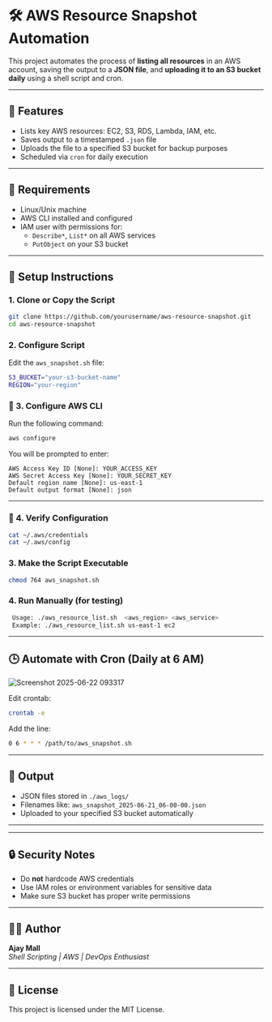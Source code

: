 
# 🛠️ AWS Resource Snapshot Automation

This project automates the process of **listing all resources** in an AWS account, saving the output to a **JSON file**, and **uploading it to an S3 bucket daily** using a shell script and cron.

---

## 📌 Features

- Lists key AWS resources: EC2, S3, RDS, Lambda, IAM, etc.
- Saves output to a timestamped `.json` file
- Uploads the file to a specified S3 bucket for backup purposes
- Scheduled via `cron` for daily execution
  

---

## 🧰 Requirements

- Linux/Unix machine
- AWS CLI installed and configured
- IAM user with permissions for:
  - `Describe*`, `List*` on all AWS services
  - `PutObject` on your S3 bucket


---

## 🚀 Setup Instructions

### 1. Clone or Copy the Script

```bash
git clone https://github.com/yourusername/aws-resource-snapshot.git
cd aws-resource-snapshot
```

### 2. Configure Script

Edit the `aws_snapshot.sh` file:

```bash
S3_BUCKET="your-s3-bucket-name"
REGION="your-region"
```


### 🔷 3. Configure AWS CLI

Run the following command:

```bash
aws configure
```

You will be prompted to enter:

```
AWS Access Key ID [None]: YOUR_ACCESS_KEY
AWS Secret Access Key [None]: YOUR_SECRET_KEY
Default region name [None]: us-east-1
Default output format [None]: json
```

---

### 🔷 4. Verify Configuration

```bash
cat ~/.aws/credentials
cat ~/.aws/config
```


### 3. Make the Script Executable

```bash
chmod 764 aws_snapshot.sh
```

### 4. Run Manually (for testing)

```bash
 Usage: ./aws_resource_list.sh  <aws_region> <aws_service>
 Example: ./aws_resource_list.sh us-east-1 ec2
```

---

## 🕒 Automate with Cron (Daily at 6 AM)
![Screenshot 2025-06-22 093317](https://github.com/user-attachments/assets/e1270d87-bbcd-4422-882b-322d039ae845)

Edit crontab:

```bash
crontab -e
```

Add the line:

```bash
0 6 * * * /path/to/aws_snapshot.sh
```

---

## 📂 Output

- JSON files stored in `./aws_logs/`
- Filenames like: `aws_snapshot_2025-06-21_06-00-00.json`
- Uploaded to your specified S3 bucket automatically

---



---

## 🔒 Security Notes

- Do **not** hardcode AWS credentials
- Use IAM roles or environment variables for sensitive data
- Make sure S3 bucket has proper write permissions

---

## 🧑‍💻 Author

**Ajay Mall**  
_Shell Scripting | AWS | DevOps Enthusiast_

---

## 📘 License

This project is licensed under the MIT License.
